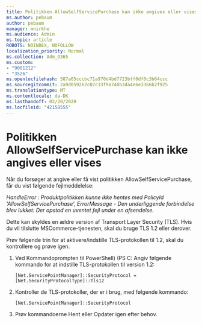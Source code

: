 ```yaml
---
title: Politikken AllowSelfServicePurchase kan ikke angives eller vises
ms.author: pebaum
author: pebaum
manager: mnirkhe
ms.audience: Admin
ms.topic: article
ROBOTS: NOINDEX, NOFOLLOW
localization_priority: Normal
ms.collection: Adm_O365
ms.custom:
- "9001212"
- "3526"
ms.openlocfilehash: 587a05cccbc71a970d4bd7723bff0df0c3b64ccc
ms.sourcegitcommit: 2a9d059262c07c33f9a740b3da4e6e3366b2f925
ms.translationtype: MT
ms.contentlocale: da-DK
ms.lasthandoff: 02/20/2020
ms.locfileid: "42158555"
---
```

# <a name="unable-to-set-or-view-the-allowselfservicepurchase-policy"></a>Politikken AllowSelfServicePurchase kan ikke angives eller vises

Når du forsøger at angive eller få vist politikken AllowSelfServicePurchase, får du vist følgende fejlmeddelelse:

*HandleError : Produktpolitikken kunne ikke hentes med PolicyId 'AllowSelfServicePurchase', ErrorMessage - Den underliggende forbindelse blev lukket: Der opstod en uventet fejl under en afsendelse.*

Dette kan skyldes en ældre version af Transport Layer Security (TLS). Hvis du vil tilslutte MSCommerce-tjenesten, skal du bruge TLS 1.2 eller derover.  

Prøv følgende trin for at aktivere/indstille TLS-protokollen til 1.2, skal du kontrollere og prøve igen.
 1. Ved Kommandoprompten til PowerShell\) (PS C: Angiv følgende kommando for at indstille TLS-protokollen til version 1.2:

    `[Net.ServicePointManager]::SecurityProtocol = [Net.SecurityProtocolType]::Tls12`

2. Kontroller de TLS-protokoller, der er i brug, med følgende kommando:

    `[Net.ServicePointManager]::SecurityProtocol` 

3. Prøv kommandoerne Hent eller Opdater igen efter behov.

